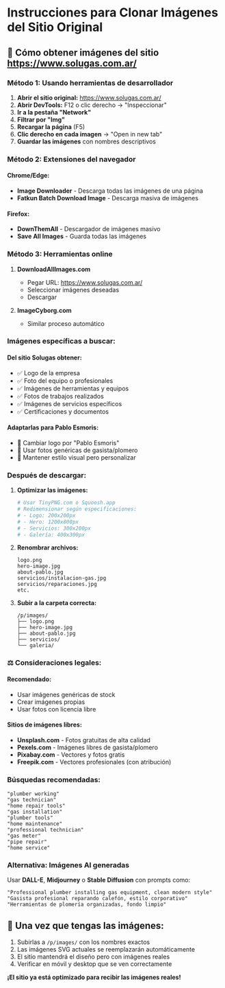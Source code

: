 # Instrucciones para Clonar Imágenes del Sitio Original

## 📸 **Cómo obtener imágenes del sitio https://www.solugas.com.ar/**

### **Método 1: Usando herramientas de desarrollador**

1. **Abrir el sitio original:** https://www.solugas.com.ar/
2. **Abrir DevTools:** F12 o clic derecho → "Inspeccionar"
3. **Ir a la pestaña "Network"**
4. **Filtrar por "Img"**
5. **Recargar la página** (F5)
6. **Clic derecho en cada imagen** → "Open in new tab"
7. **Guardar las imágenes** con nombres descriptivos

### **Método 2: Extensiones del navegador**

#### **Chrome/Edge:**
- **Image Downloader** - Descarga todas las imágenes de una página
- **Fatkun Batch Download Image** - Descarga masiva de imágenes

#### **Firefox:**
- **DownThemAll** - Descargador de imágenes masivo
- **Save All Images** - Guarda todas las imágenes

### **Método 3: Herramientas online**

1. **DownloadAllImages.com**
   - Pegar URL: https://www.solugas.com.ar/
   - Seleccionar imágenes deseadas
   - Descargar

2. **ImageCyborg.com**
   - Similar proceso automático

### **Imágenes específicas a buscar:**

#### **Del sitio Solugas obtener:**
- ✅ Logo de la empresa
- ✅ Foto del equipo o profesionales
- ✅ Imágenes de herramientas y equipos
- ✅ Fotos de trabajos realizados
- ✅ Imágenes de servicios específicos
- ✅ Certificaciones y documentos

#### **Adaptarlas para Pablo Esmoris:**
- 🔄 Cambiar logo por "Pablo Esmoris"
- 🔄 Usar fotos genéricas de gasista/plomero
- 🔄 Mantener estilo visual pero personalizar

### **Después de descargar:**

1. **Optimizar las imágenes:**
   ```bash
   # Usar TinyPNG.com o Squoosh.app
   # Redimensionar según especificaciones:
   # - Logo: 200x200px
   # - Hero: 1200x800px
   # - Servicios: 300x200px
   # - Galería: 400x300px
   ```

2. **Renombrar archivos:**
   ```
   logo.png
   hero-image.jpg
   about-pablo.jpg
   servicios/instalacion-gas.jpg
   servicios/reparaciones.jpg
   etc.
   ```

3. **Subir a la carpeta correcta:**
   ```
   /p/images/
   ├── logo.png
   ├── hero-image.jpg
   ├── about-pablo.jpg
   ├── servicios/
   └── galeria/
   ```

### **⚖️ Consideraciones legales:**

#### **Recomendado:**
- Usar imágenes genéricas de stock
- Crear imágenes propias
- Usar fotos con licencia libre

#### **Sitios de imágenes libres:**
- **Unsplash.com** - Fotos gratuitas de alta calidad
- **Pexels.com** - Imágenes libres de gasista/plomero
- **Pixabay.com** - Vectores y fotos gratis
- **Freepik.com** - Vectores profesionales (con atribución)

### **Búsquedas recomendadas:**
```
"plumber working"
"gas technician"
"home repair tools"
"gas installation"
"plumber tools"
"home maintenance"
"professional technician"
"gas meter"
"pipe repair"
"home service"
```

### **Alternativa: Imágenes AI generadas**

Usar **DALL-E**, **Midjourney** o **Stable Diffusion** con prompts como:
```
"Professional plumber installing gas equipment, clean modern style"
"Gasista profesional reparando calefón, estilo corporativo"
"Herramientas de plomería organizadas, fondo limpio"
```

## 🚀 **Una vez que tengas las imágenes:**

1. Subirlas a `/p/images/` con los nombres exactos
2. Las imágenes SVG actuales se reemplazarán automáticamente
3. El sitio mantendrá el diseño pero con imágenes reales
4. Verificar en móvil y desktop que se ven correctamente

**¡El sitio ya está optimizado para recibir las imágenes reales!**
